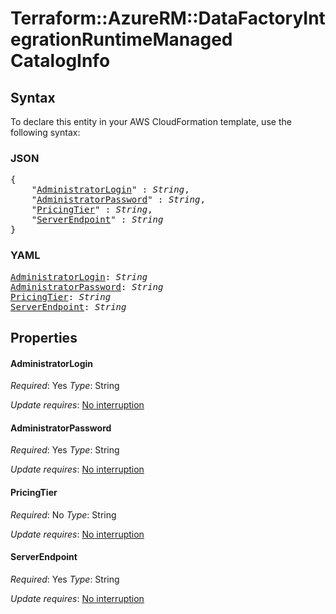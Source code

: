 # Terraform::AzureRM::DataFactoryIntegrationRuntimeManaged CatalogInfo

## Syntax

To declare this entity in your AWS CloudFormation template, use the following syntax:

### JSON

<pre>
{
    "<a href="#administratorlogin" title="AdministratorLogin">AdministratorLogin</a>" : <i>String</i>,
    "<a href="#administratorpassword" title="AdministratorPassword">AdministratorPassword</a>" : <i>String</i>,
    "<a href="#pricingtier" title="PricingTier">PricingTier</a>" : <i>String</i>,
    "<a href="#serverendpoint" title="ServerEndpoint">ServerEndpoint</a>" : <i>String</i>
}
</pre>

### YAML

<pre>
<a href="#administratorlogin" title="AdministratorLogin">AdministratorLogin</a>: <i>String</i>
<a href="#administratorpassword" title="AdministratorPassword">AdministratorPassword</a>: <i>String</i>
<a href="#pricingtier" title="PricingTier">PricingTier</a>: <i>String</i>
<a href="#serverendpoint" title="ServerEndpoint">ServerEndpoint</a>: <i>String</i>
</pre>

## Properties

#### AdministratorLogin

_Required_: Yes
_Type_: String

_Update requires_: [No interruption](https://docs.aws.amazon.com/AWSCloudFormation/latest/UserGuide/using-cfn-updating-stacks-update-behaviors.html#update-no-interrupt)

#### AdministratorPassword

_Required_: Yes
_Type_: String

_Update requires_: [No interruption](https://docs.aws.amazon.com/AWSCloudFormation/latest/UserGuide/using-cfn-updating-stacks-update-behaviors.html#update-no-interrupt)

#### PricingTier

_Required_: No
_Type_: String

_Update requires_: [No interruption](https://docs.aws.amazon.com/AWSCloudFormation/latest/UserGuide/using-cfn-updating-stacks-update-behaviors.html#update-no-interrupt)

#### ServerEndpoint

_Required_: Yes
_Type_: String

_Update requires_: [No interruption](https://docs.aws.amazon.com/AWSCloudFormation/latest/UserGuide/using-cfn-updating-stacks-update-behaviors.html#update-no-interrupt)

